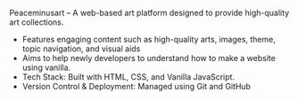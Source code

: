 Peaceminusart – A web-based art platform designed to provide high-quality art collections.
- Features engaging content such as high-quality arts, images, theme, topic navigation, and visual aids 
- Aims to help newly developers to understand how to make a website using vanilla.
- Tech Stack: Built with HTML, CSS, and Vanilla JavaScript.
- Version Control & Deployment: Managed using Git and GitHub
